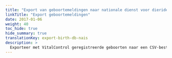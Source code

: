 ```yaml
---
title: "Export van geboortemeldingen naar nationale dienst voor dieridentificatie"
linkTitle: "Export geboortemeldingen"
date: 2017-01-06
weight: 40
toc_hide: true
hide_summary: true
translationKey: export-birth-db-nais
description: >
  Exporteer met VitalControl geregistreerde geboorten naar een CSV-bestand, dat gebruikt kan worden voor massaal rapporteren van geregistreerde geboorten aan de nationale dienst voor dieridentificatie.
---
```

